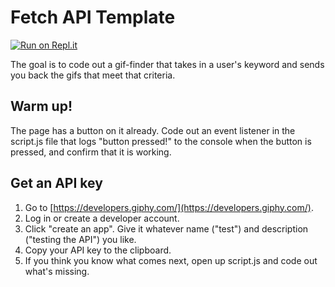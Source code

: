 # Fetch API Template

[![Run on Repl.it](https://repl.it/badge/github/upperlinecode/fetch-api-template)](https://repl.it/github/upperlinecode/fetch-api-template)

The goal is to code out a gif-finder that takes in a user's keyword and sends you back the gifs that meet that criteria.

## Warm up!

The page has a button on it already. Code out an event listener in the script.js file that logs "button pressed!" to the console when the button is pressed, and confirm that it is working.

## Get an API key

1. Go to [https://developers.giphy.com/](https://developers.giphy.com/).
2. Log in or create a developer account.
3. Click "create an app". Give it whatever name ("test") and description ("testing the API") you like.
4. Copy your API key to the clipboard.
5. If you think you know what comes next, open up script.js and code out what's missing.
